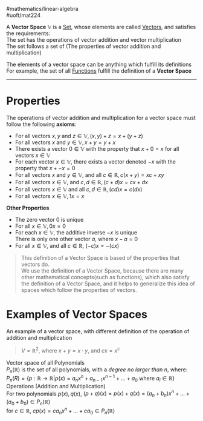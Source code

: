 #mathematics/linear-algebra  
#uoft/mat224 


A **Vector Space** $\mathbb{V}$ is a [Set](../MAT223%20Notes/Set.md), whose elements are called [Vectors](../MAT223%20Notes/Vector.md), and satisfies the requirements:  
	The set has the operations of vector addition and vector multiplication  
	The set follows a set of [](../MAT223%20Notes/Vector.md#^a7e263|axioms) (The properties of vector addition and multiplication)

The elements of a vector space can be anything which fulfill its definitions  
	For example, the set of all [Functions](../MAT235%20Notes/Function.md) fulfill the definition of a **Vector Space**

---
# Properties
The operations of vector addition and multiplication for a vector space must follow the following **axioms**:
- For all vectors $x,y$ and $z\in \mathbb{V}, (x,y)+z=x+(y+z)$
- For all vectors $x$ and $y\in \mathbb{V}, x+y=y+x$
- There exists a vector $0\in \mathbb{V}$ with the property that $x+0=x$ for all vectors $x\in \mathbb{V}$
- For each vector $x\in \mathbb{V}$, there exists a vector denoted $-x$ with the property that $x+-x=0$
- For all vectors $x$ and $y\in \mathbb{V}$, and all $c\in \mathbb{R}, c(x+y)=xc+xy$
- For all vectors $x\in \mathbb{V}$, and $c,d\in \mathbb{R}, (c+d)x=cx+dx$
- For all vectors $x\in \mathbb{V}$ and all $c,d\in \mathbb{R}, (cd)x=c(dx)$
- For all vectors $x\in \mathbb{V},1x=x$

**Other Properties**
- The zero vector $0$ is unique
- For all $x\in \mathbb{V}, 0x=0$
- For each $x\in \mathbb{V}$, the additive inverse $-x$ is unique  
	There is only one other vector $a$, where $x-a=0$
- For all $x\in \mathbb{V}$, and all $c\in \mathbb{R}$, $(-c)x=-(cx)$


> This definition of a Vector Space is based of the properties that vectors do.  
> We use the definition of a Vector Space, because there are many other mathematical concepts(such as functions), which also satisfy the definition of a Vector Space, and it helps to generalize this idea of spaces which follow the properties of vectors. 


# Examples of Vector Spaces

An example of a vector space, with different definition of the operation of addition and multiplication

>$V=\mathbb{R}^{2}$, where $x+y=x\cdot y$, and $cx=x^{c}$

Vector space of all Polynomials  
$P_{n}(\mathbb{R})$ is the set of all polynomials, with a *degree no larger than $n$*, where:  
	$P_{n}(R)=\{p:\mathbb{R}\rightarrow \mathbb{R}|p(x)=a_{n}x^{n}+a_{n-1}x^{n-1}+...+a_{0} \text{ where }a_{i}\in \mathbb{R}\}$  
	Operations (Addition and Multiplication)  
		For two polynomials $p(x), q(x)$, $(p+q)(x)=p(x)+q(x)=(a_{n}+b_{n})x^{n}+...+(a_{0}+b_{0})\in P_{n}(\mathbb{R})$  
		for $c\in \mathbb{R}$, $cp(x)=ca_{n}x^{n}+...+ca_{0}\in P_{n}(\mathbb{R})$
